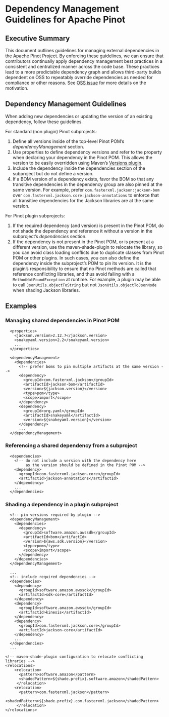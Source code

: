 # Dependency Management Guidelines for Apache Pinot

## Executive Summary

This document outlines guidelines for managing external dependencies in the Apache Pinot Project. By enforcing these guidelines, we can ensure that contributors continually apply dependency management best practices in a consistent and centralized manner across the code base. These practices lead to a more predictable dependency graph and allows third-party builds dependent on OSS to repeatably override dependencies as needed for compliance or other reasons. See [OSS issue](https://github.com/apache/pinot/issues/12676) for more details on the motivation.

## Dependency Management Guidelines

When adding new dependencies or updating the version of an existing dependency, follow these guidelines.

For standard (non plugin) Pinot subprojects:
1. Define all versions inside of the top-level Pinot POM’s _dependencyManagement_ section.
1. Use properties to define dependency versions and refer to the property when declaring your dependency in the Pinot POM. This allows the version to be easily overridden using Maven’s [Versions plugin](https://www.mojohaus.org/versions/versions-maven-plugin/examples/update-properties.html).
1. Include the dependency inside the dependencies section of the subproject but do not define a version.
1. If a BOM version of a dependency exists, favor the BOM so that any transitive dependencies in the dependency group are also pinned at the same version. For example, prefer `com.fasterxml.jackson:jackson-bom` over `com.fasterxml.jackson.core:jackson-annotations` to enforce that all transitive dependencies for the Jackson libraries are at the same version.

For Pinot plugin subprojects:
1. If the required dependency (and version) is present in the Pinot POM, do not shade the dependency and reference it without a version in the subproject’s _dependencies_ section.
1. If the dependency is not present in the Pinot POM, or is present at a different version, use the maven-shade-plugin to relocate the library, so you can avoid class loading conflicts due to duplicate classes from Pinot POM or other plugins. In such cases, you can also define the dependency inside the subproject’s POM to pin its version. It is the plugin’s responsibility to ensure that no Pinot methods are called that reference conflicting libraries, and thus avoid failing with a `MethodNotFoundException` at runtime. For example, a plugin may be able to call `JsonUtils.objectToString` but not `JsonUtils.objectToJsonNode` when shading Jackson libraries.

## Examples

### Managing shared dependencies in Pinot POM
```
  <properties>
    <jackson.version>2.12.7</jackson.version>
    <snakeyaml.version>2.2</snakeyaml.version>
    ... 
  </properties>

  <dependencyManagement>
    <dependencies>
      <!-- prefer boms to pin multiple artifacts at the same version -->
      <dependency>
        <groupId>com.fasterxml.jackson</groupId>
        <artifactId>jackson-bom</artifactId>
        <version>${jackson.version}</version>
        <type>pom</type>
        <scope>import</scope>
      </dependency>
      <dependency>
        <groupId>org.yaml</groupId>
        <artifactId>snakeyaml</artifactId>
        <version>${snakeyaml.version}</version>
      </dependency>
      ...
  </dependencyManagement>
```

### Referencing a shared dependency from a subproject
```
  <dependencies>
    <!-- do not include a version with the dependency here
         as the version should be defined in the Pinot POM -->
    <dependency>
      <groupId>com.fasterxml.jackson.core</groupId>
      <artifactId>jackson-annotations</artifactId>
    </dependency>
    ...
  </dependencies>
```

### Shading a dependency in a plugin subproject 
```
  <!-- pin versions required by plugin -->
  <dependencyManagement>
    <dependencies>
      <dependency>
        <groupId>software.amazon.awssdk</groupId>
        <artifactId>bom</artifactId>
        <version>${aws.sdk.version}</version>
        <type>pom</type>
        <scope>import</scope>
      </dependency>
    </dependencies>
  </dependencyManagement>

  ...
  <!-- include required dependencies -->
  <dependencies>
    <dependency>
      <groupId>software.amazon.awssdk</groupId>
      <artifactId>sdk-core</artifactId>
    </dependency>
    <dependency>
      <groupId>software.amazon.awssdk</groupId>
      <artifactId>kinesis</artifactId>
    </dependency>
    <dependency>
      <groupId>com.fasterxml.jackson.core</groupId>
      <artifactId>jackson-core</artifactId>
    </dependency>
    ...
  </dependencies>
  ...

<!-- maven-shade-plugin configuration to relocate conflicting libraries -->
<relocations>
    <relocation>
      <pattern>software.amazon</pattern>
      <shadedPattern>${shade.prefix}.software.amazon</shadedPattern>
     </relocation>
    <relocation>
      <pattern>com.fasterxml.jackson</pattern>
      <shadedPattern>${shade.prefix}.com.fasterxml.jackson</shadedPattern>
     </relocation>
</relocations>
```